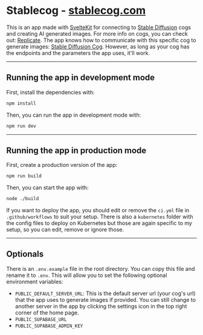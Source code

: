 # Stablecog - [stablecog.com](https://stablecog.com)

This is an app made with [SvelteKit](https://kit.svelte.dev) for connecting to [Stable Diffusion](https://github.com/CompVis/stable-diffusion) cogs and creating AI generated images. For more info on cogs, you can check out: [Replicate](https://replicate.com). The app knows how to communicate with this specific cog to generate images: [Stable Diffusion Cog](https://replicate.com/stability-ai/stable-diffusion). However, as long as your cog has the endpoints and the parameters the app uses, it'll work.

---

## Running the app in development mode

First, install the dependencies with:

```bash
npm install
```

Then, you can run the app in development mode with:

```bash
npm run dev
```

---

## Running the app in production mode

First, create a production version of the app:

```bash
npm run build
```

Then, you can start the app with:

```bash
node ./build
```

If you want to deploy the app, you should edit or remove the `ci.yml` file in `.github/workflows` to suit your setup. There is also a `kubernetes` folder with the config files to deploy on Kubernetes but those are again specific to my setup, so you can edit, remove or ignore those.

---

## Optionals

There is an `.env.example` file in the root directory. You can copy this file and rename it to `.env`. This will allow you to set the following optional environment variables:

- `PUBLIC_DEFAULT_SERVER_URL`: This is the default server url (your cog's url) that the app uses to generate images if provided. You can still change to another server in the app by clicking the settings icon in the top right corner of the home page.
- `PUBLIC_SUPABASE_URL`
- `PUBLIC_SUPABASE_ADMIN_KEY`
